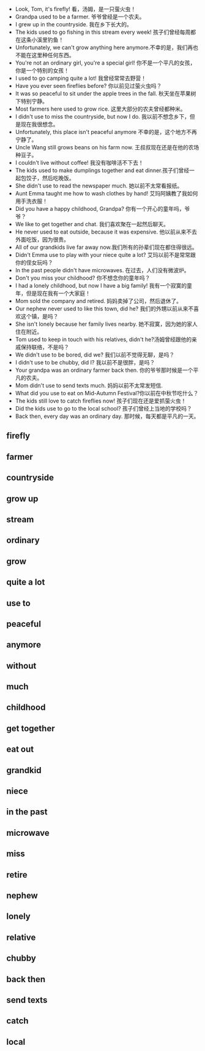 - Look, Tom, it's firefly! 看，汤姆，是一只萤火虫！
- Grandpa used to be a farmer. 爷爷曾经是一个农夫。
- I grew up in the countryside. 我在乡下长大的。
- The kids used to go fishing in this stream every week! 孩子们曾经每周都在这条小溪里钓鱼！
- Unfortunately, we can't grow anything here anymore.不幸的是，我们再也不能在这里种任何东西。
- You're not an ordinary girl, you're a special girl! 你不是一个平凡的女孩，你是一个特别的女孩！
- I used to go camping quite a lot! 我曾经常常去野营！
- Have you ever seen fireflies before? 你以前见过萤火虫吗？
- It was so peaceful to sit under the apple trees in the fall.  秋天坐在苹果树下特别宁静。
- Most farmers here used to grow rice. 这里大部分的农夫曾经都种米。
- I didn't use to miss the countryside, but now I do. 我以前不想念乡下，但是现在我很想念。
- Unfortunately, this place isn't peaceful anymore 不幸的是，这个地方不再宁静了。
- Uncle Wang still grows beans on his farm now. 王叔叔现在还是在他的农场种豆子。
- I couldn't live without coffee! 我没有咖啡活不下去！
- The kids used to make dumplings together and eat dinner.孩子们曾经一起包饺子，然后吃晚饭。
- She didn't use to read the newspaper much. 她以前不太常看报纸。
- Aunt Emma taught me how to wash clothes by hand! 艾玛阿姨教了我如何用手洗衣服！
- Did you have a happy childhood, Grandpa?   你有一个开心的童年吗，爷爷？
- We like to get together and chat. 我们喜欢聚在一起然后聊天。
- He never used to eat outside, because it was expensive. 他以前从来不去外面吃饭，因为很贵。
- All of our grandkids live far away now.我们所有的孙辈们现在都住得很远。
- Didn't Emma use to play with your niece quite a lot? 艾玛以前不是常常跟你的侄女玩吗？
- In the past people didn't have microwaves. 在过去，人们没有微波炉。
- Don't you miss your childhood? 你不想念你的童年吗？
- I had a lonely childhood, but now I have a big family! 我有一个寂寞的童年，但是现在我有一个大家庭！
- Mom sold the company and retired. 妈妈卖掉了公司，然后退休了。
- Our nephew never used to like this town, did he? 我们的外甥以前从来不喜欢这个镇，是吗？
- She isn't lonely because her family lives nearby. 她不寂寞，因为她的家人住在附近。
- Tom used to keep in touch with his relatives, didn't he?汤姆曾经跟他的亲戚保持联络，不是吗？
- We didn't use to be bored, did we? 我们以前不觉得无聊，是吗？
- I didn't use to be chubby, did I? 我以前不是很胖，是吗？
- Your grandpa was an ordinary farmer back then. 你的爷爷那时候是一个平凡的农夫。
- Mom didn't use to send texts much. 妈妈以前不太常发短信.
- What did you use to eat on Mid-Autumn Festival?你以前在中秋节吃什么？
- The kids still love to catch fireflies now! 孩子们现在还是爱抓萤火虫！
- Did the kids use to go to the local school? 孩子们曾经上当地的学校吗？
- Back then, every day was an ordinary day. 那时候，每天都是平凡的一天。

## firefly

## farmer

## countryside

## grow up

## stream

## ordinary

## grow

## quite a lot

## use to

## peaceful

## anymore

## without

## much

## childhood

## get together

## eat out

## grandkid

## niece

## in the past

## microwave

## miss

## retire

## nephew

## lonely

## relative

## chubby

## back then

## send texts

## catch

## local